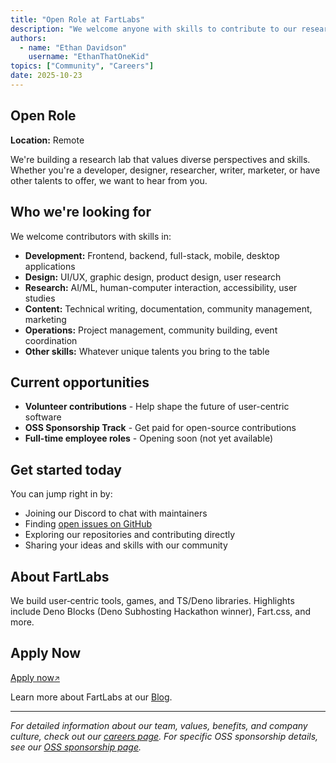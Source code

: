 ```yaml
---
title: "Open Role at FartLabs"
description: "We welcome anyone with skills to contribute to our research lab. Whether you're a developer, designer, researcher, or have other talents, we want to hear from you."
authors:
  - name: "Ethan Davidson"
    username: "EthanThatOneKid"
topics: ["Community", "Careers"]
date: 2025-10-23
---
```


## Open Role

**Location:** Remote

We're building a research lab that values diverse perspectives and skills.
Whether you're a developer, designer, researcher, writer, marketer, or have
other talents to offer, we want to hear from you.

## Who we're looking for

We welcome contributors with skills in:

- **Development:** Frontend, backend, full-stack, mobile, desktop applications
- **Design:** UI/UX, graphic design, product design, user research
- **Research:** AI/ML, human-computer interaction, accessibility, user studies
- **Content:** Technical writing, documentation, community management, marketing
- **Operations:** Project management, community building, event coordination
- **Other skills:** Whatever unique talents you bring to the table

## Current opportunities

- **Volunteer contributions** - Help shape the future of user-centric software
- **OSS Sponsorship Track** - Get paid for open-source contributions
- **Full-time employee roles** - Opening soon (not yet available)

## Get started today

You can jump right in by:

- Joining our Discord to chat with maintainers
- Finding
  [open issues on GitHub](https://github.com/search?q=org%3AFartLabs+is%3Aissue+is%3Aopen&type=issues)
- Exploring our repositories and contributing directly
- Sharing your ideas and skills with our community

## About FartLabs

We build user‑centric tools, games, and TS/Deno libraries. Highlights include
Deno Blocks (Deno Subhosting Hackathon winner), Fart.css, and more.

## Apply Now

<a href="https://docs.google.com/forms/d/e/1FAIpQLSdS6iN0l2Ze6_RX_MU70qGCnyYiMif6v4KO-Cd1q6tU-11RIA/viewform?usp=dialog" class="fart-button">Apply
now<small>&#8599;</small></a>

Learn more about FartLabs at our <a href="/blog" class="fart-button">Blog</a>.

---

_For detailed information about our team, values, benefits, and company culture,
check out our [careers page](/careers). For specific OSS sponsorship details,
see our [OSS sponsorship page](/oss)._
